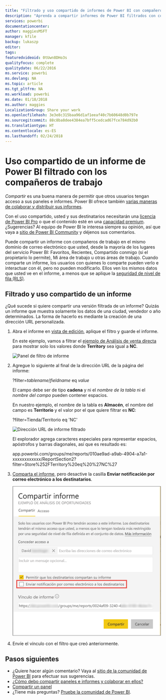 ```yaml
---
title: "Filtrado y uso compartido de informes de Power BI con compañeros"
description: "Aprenda a compartir informes de Power BI filtrados con compañeros de su organización."
services: powerbi
documentationcenter: 
author: maggiesMSFT
manager: kfile
backup: lukaszp
editor: 
tags: 
featuredvideoid: 0tUwn8DHo3s
qualityfocus: complete
qualitydate: 06/22/2016
ms.service: powerbi
ms.devlang: NA
ms.topic: article
ms.tgt_pltfrm: NA
ms.workload: powerbi
ms.date: 01/18/2018
ms.author: maggies
LocalizationGroup: Share your work
ms.openlocfilehash: 3e3e8c315baa96d1af1eeaf40c7b60648d0b797e
ms.sourcegitcommit: 88c8ba8dee4384ea7bff5cedcad67fce784d92b0
ms.translationtype: HT
ms.contentlocale: es-ES
ms.lasthandoff: 02/24/2018
---
```

# <a name="share-a-filtered-power-bi-report-with-your-coworkers"></a>Uso compartido de un informe de Power BI filtrado con los compañeros de trabajo
*Compartir* es una buena manera de permitir que otros usuarios tengan acceso a sus paneles e informes. Power BI ofrece también [varias maneras de colaborar y distribuir sus informes](service-how-to-collaborate-distribute-dashboards-reports.md).

Con el uso compartido, usted y sus destinatarios necesitarán una [licencia de Power BI Pro](service-free-vs-pro.md) o que el contenido esté en una [capacidad premium](service-premium.md). ¿Sugerencias? Al equipo de Power BI le interesa siempre su opinión, así que vaya a [sitio de Power BI Community](https://community.powerbi.com/) y déjenos sus comentarios.

Puede compartir un informe con compañeros de trabajo en el mismo dominio de correo electrónico que usted, desde la mayoría de los lugares del servicio Power BI: Favoritos, Recientes, Compartido conmigo (si el propietario lo permite), Mi área de trabajo u otras áreas de trabajo. Cuando comparte un informe, los usuarios con quienes lo comparte pueden verlo e interactuar con él, pero no pueden modificarlo. Ellos ven los mismos datos que usted ve en el informe, a menos que se aplique la [seguridad de nivel de fila (RLS)](service-admin-rls.md). 

## <a name="filter-and-share-a-report"></a>Filtrado y uso compartido de un informe
¿Qué sucede si quiere compartir una versión filtrada de un informe? Quizás un informe que muestra solamente los datos de una ciudad, vendedor o año determinados. La forma de hacerlo es mediante la creación de una dirección URL personalizada.

1. Abra el informe en [vista de edición](service-reading-view-and-editing-view.md), aplique el filtro y guarde el informe.
   
   En este ejemplo, vamos a filtrar el [ejemplo de Análisis de venta directa](sample-tutorial-connect-to-the-samples.md) para mostrar solo los valores donde **Territory** sea igual a **NC**.
   
   ![Panel de filtro de informe](media/service-share-reports/power-bi-filter-report2.png)
2. Agregue lo siguiente al final de la dirección URL de la página del informe:
   
   ?filter=*tablename*/*fieldname* eq *value*
   
    El campo debe ser de tipo **cadena** y ni el *nombre de la tabla* ni el *nombre del campo* pueden contener espacios.
   
   En nuestro ejemplo, el nombre de la tabla es **Almacén**, el nombre del campo es **Territorio** y el valor por el que quiere filtrar es **NC**:
   
    ?filter=Tienda/Territorio eq 'NC'
   
   ![Dirección URL de informe filtrado](media/service-share-reports/power-bi-filter-url3.png)
   
   El explorador agrega caracteres especiales para representar espacios, apóstrofos y barras diagonales, así que es resultado es:
   
   app.powerbi.com/groups/me/reports/010ae9ad-a9ab-4904-a7a1-xxxxxxxxxxxx/ReportSection2?filter=Store%252FTerritory%20eq%20%27NC%27

3. [Comparta el informe](service-share-dashboards.md), pero desactive la casilla **Enviar notificación por correo electrónico a los destinatarios**. 

    ![Cuadro de diálogo Compartir informe](media/service-share-reports/power-bi-share-report-dialog.png)

4. Envíe el vínculo con el filtro que creó anteriormente.

## <a name="next-steps"></a>Pasos siguientes
* ¿Quiere hacer algún comentario? Vaya al [sitio de la comunidad de Power BI](https://community.powerbi.com/) para efectuar sus sugerencias.
* [¿Cómo debo compartir paneles e informes y colaborar en ellos?](service-how-to-collaborate-distribute-dashboards-reports.md)
* [Compartir un panel](service-share-dashboards.md)
* ¿Tiene más preguntas? [Pruebe la comunidad de Power BI](http://community.powerbi.com/).

